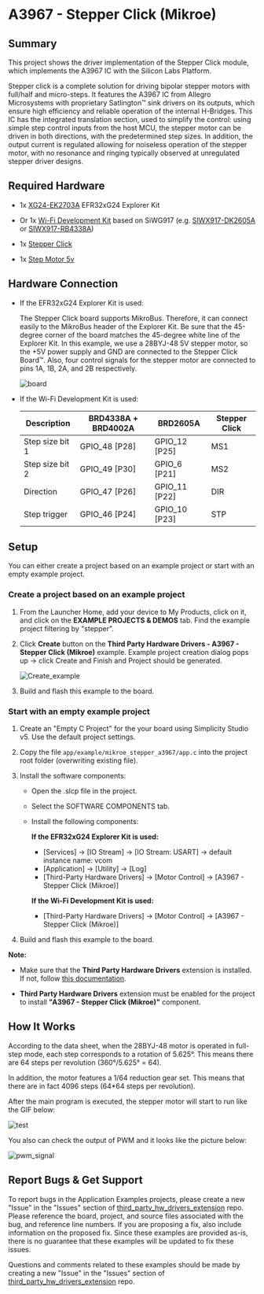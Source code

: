 # A3967 - Stepper Click (Mikroe) #

## Summary ##

This project shows the driver implementation of the Stepper Click module, which implements the A3967 IC with the Silicon Labs Platform.

Stepper click is a complete solution for driving bipolar stepper motors with full/half and micro-steps. It features the A3967 IC from Allegro Microsystems with proprietary Satlington™ sink drivers on its outputs, which ensure high efficiency and reliable operation of the internal H-Bridges. This IC has the integrated translation section, used to simplify the control: using simple step control inputs from the host MCU, the stepper motor can be driven in both directions, with the predetermined step sizes. In addition, the output current is regulated allowing for noiseless operation of the stepper motor, with no resonance and ringing typically observed at unregulated stepper driver designs.

## Required Hardware ##

- 1x [XG24-EK2703A](https://www.silabs.com/development-tools/wireless/efr32xg24-explorer-kit) EFR32xG24 Explorer Kit

- Or 1x [Wi-Fi Development Kit](https://www.silabs.com/development-tools/wireless/wi-fi) based on SiWG917 (e.g. [SIWX917-DK2605A](https://www.silabs.com/development-tools/wireless/wi-fi/siwx917-dk2605a-wifi-6-bluetooth-le-soc-dev-kit) or [SIWX917-RB4338A](https://www.silabs.com/development-tools/wireless/wi-fi/siwx917-rb4338a-wifi-6-bluetooth-le-soc-radio-board))

- 1x [Stepper Click](https://www.mikroe.com/stepper-click)

- 1x [Step Motor 5v](https://www.mikroe.com/step-motor-5v)

## Hardware Connection ##

- If the EFR32xG24 Explorer Kit is used:

  The Stepper Click board supports MikroBus. Therefore, it can connect easily to the MikroBus header of the Explorer Kit. Be sure that the 45-degree corner of the board matches the 45-degree white line of the Explorer Kit. In this example, we use a 28BYJ-48 5V stepper motor, so the +5V power supply and GND are connected to the Stepper Click Board™. Also, four control signals for the stepper motor are connected to pins 1A, 1B, 2A, and 2B respectively.

  ![board](image/hardware_connection.png)

- If the Wi-Fi Development Kit is used:

  | Description  | BRD4338A + BRD4002A | BRD2605A | Stepper Click  |
  | -------------| ------------- | -------------- | -------------- |
  | Step size bit 1 | GPIO_48 [P28] | GPIO_12 [P25]     | MS1            |
  | Step size bit 2 | GPIO_49 [P30] | GPIO_6 [P21]      | MS2            |
  | Direction       | GPIO_47 [P26] | GPIO_11 [P22]     | DIR            |
  | Step trigger    | GPIO_46 [P24] | GPIO_10 [P23]     | STP            |

## Setup ##

You can either create a project based on an example project or start with an empty example project.

### Create a project based on an example project ###

1. From the Launcher Home, add your device to My Products, click on it, and click on the **EXAMPLE PROJECTS & DEMOS** tab. Find the example project filtering by "stepper".

2. Click **Create** button on the **Third Party Hardware Drivers - A3967 - Stepper Click (Mikroe)** example. Example project creation dialog pops up -> click Create and Finish and Project should be generated.

    ![Create_example](image/create_example.png)

3. Build and flash this example to the board.

### Start with an empty example project ###

1. Create an "Empty C Project" for the your board using Simplicity Studio v5. Use the default project settings.

2. Copy the file `app/example/mikroe_stepper_a3967/app.c` into the project root folder (overwriting existing file).

3. Install the software components:

    - Open the .slcp file in the project.

    - Select the SOFTWARE COMPONENTS tab.

    - Install the following components:

      **If the EFR32xG24 Explorer Kit is used:**
        - [Services] → [IO Stream] → [IO Stream: USART] → default instance name: vcom
        - [Application] → [Utility] → [Log]
        - [Third-Party Hardware Drivers] → [Motor Control] → [A3967 - Stepper Click (Mikroe)]

      **If the Wi-Fi Development Kit is used:**
        - [Third-Party Hardware Drivers] → [Motor Control] → [A3967 - Stepper Click (Mikroe)]

4. Build and flash this example to the board.

**Note:**

- Make sure that the **Third Party Hardware Drivers** extension is installed. If not, follow [this documentation](https://github.com/SiliconLabs/third_party_hw_drivers_extension/blob/master/README.md#how-to-add-to-simplicity-studio-ide).

- **Third Party Hardware Drivers** extension must be enabled for the project to install **"A3967 - Stepper Click (Mikroe)"** component.

## How It Works ##

According to the data sheet, when the 28BYJ-48 motor is operated in full-step mode, each step corresponds to a rotation of 5.625°. This means there are 64 steps per revolution (360°/5.625° = 64).

In addition, the motor features a 1/64 reduction gear set. This means that there are in fact 4096 steps (64*64 steps per revolution).

After the main program is executed, the stepper motor will start to run like the GIF below:

![test](image/test.gif)

You also can check the output of PWM and it looks like the picture below:

![pwm_signal](image/pwm.png)

## Report Bugs & Get Support ##

To report bugs in the Application Examples projects, please create a new "Issue" in the "Issues" section of [third_party_hw_drivers_extension](https://github.com/SiliconLabs/third_party_hw_drivers_extension) repo. Please reference the board, project, and source files associated with the bug, and reference line numbers. If you are proposing a fix, also include information on the proposed fix. Since these examples are provided as-is, there is no guarantee that these examples will be updated to fix these issues.

Questions and comments related to these examples should be made by creating a new "Issue" in the "Issues" section of [third_party_hw_drivers_extension](https://github.com/SiliconLabs/third_party_hw_drivers_extension) repo.
